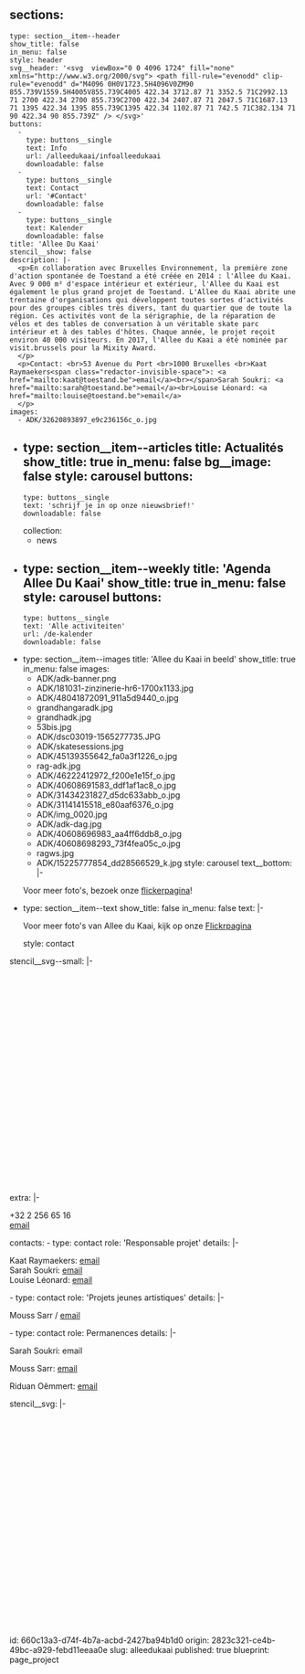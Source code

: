 sections:
  -
    type: section__item--header
    show_title: false
    in_menu: false
    style: header
    svg__header: '<svg  viewBox="0 0 4096 1724" fill="none" xmlns="http://www.w3.org/2000/svg"> <path fill-rule="evenodd" clip-rule="evenodd" d="M4096 0H0V1723.5H4096V0ZM90 855.739V1559.5H4005V855.739C4005 422.34 3712.87 71 3352.5 71C2992.13 71 2700 422.34 2700 855.739C2700 422.34 2407.87 71 2047.5 71C1687.13 71 1395 422.34 1395 855.739C1395 422.34 1102.87 71 742.5 71C382.134 71 90 422.34 90 855.739Z" /> </svg>'
    buttons:
      -
        type: buttons__single
        text: Info
        url: /alleedukaai/infoalleedukaai
        downloadable: false
      -
        type: buttons__single
        text: Contact
        url: '#Contact'
        downloadable: false
      -
        type: buttons__single
        text: Kalender
        downloadable: false
    title: 'Allee Du Kaai'
    stencil__show: false
    description: |-
      <p>En collaboration avec Bruxelles Environnement, la première zone d'action spontanée de Toestand a été créée en 2014 : l'Allee du Kaai. Avec 9 000 m² d'espace intérieur et extérieur, l'Allee du Kaai est également le plus grand projet de Toestand. L'Allee du Kaai abrite une trentaine d'organisations qui développent toutes sortes d'activités pour des groupes cibles très divers, tant du quartier que de toute la région. Ces activités vont de la sérigraphie, de la réparation de vélos et des tables de conversation à un véritable skate parc intérieur et à des tables d'hôtes. Chaque année, le projet reçoit environ 40 000 visiteurs. En 2017, l'Allee du Kaai a été nominée par visit.brussels pour la Mixity Award.
      </p>
      <p>Contact: <br>53 Avenue du Port <br>1000 Bruxelles <br>Kaat Raymaekers<span class="redactor-invisible-space">: <a href="mailto:kaat@toestand.be">email</a><br></span>Sarah Soukri: <a href="mailto:sarah@toestand.be">email</a><br>Louise Léonard: <a href="mailto:louise@toestand.be">email</a>
      </p>
    images:
      - ADK/32620893897_e9c236156c_o.jpg
  -
    type: section__item--articles
    title: Actualités
    show_title: true
    in_menu: false
    bg__image: false
    style: carousel
    buttons:
      -
        type: buttons__single
        text: 'schrijf je in op onze nieuwsbrief!'
        downloadable: false
    collection:
      - news
  -
    type: section__item--weekly
    title: 'Agenda Allee Du Kaai'
    show_title: true
    in_menu: false
    style: carousel
    buttons:
      -
        type: buttons__single
        text: 'Alle activiteiten'
        url: /de-kalender
        downloadable: false
  -
    type: section__item--images
    title: 'Allee du Kaai in beeld'
    show_title: true
    in_menu: false
    images:
      - ADK/adk-banner.png
      - ADK/181031-zinzinerie-hr6-1700x1133.jpg
      - ADK/48041872091_911a5d9440_o.jpg
      - grandhangaradk.jpg
      - grandhadk.jpg
      - 53bis.jpg
      - ADK/dsc03019-1565277735.JPG
      - ADK/skatesessions.jpg
      - ADK/45139355642_fa0a3f1226_o.jpg
      - rag-adk.jpg
      - ADK/46222412972_f200e1e15f_o.jpg
      - ADK/40608691583_ddf1af1ac8_o.jpg
      - ADK/31434231827_d5dc633abb_o.jpg
      - ADK/31141415518_e80aaf6376_o.jpg
      - ADK/img_0020.jpg
      - ADK/adk-dag.jpg
      - ADK/40608696983_aa4ff6ddb8_o.jpg
      - ADK/40608698293_73f4fea05c_o.jpg
      - ragws.jpg
      - ADK/15225777854_dd28566529_k.jpg
    style: carousel
    text__bottom: |-
      <p>Voor meer foto's, bezoek onze <a href="https://www.flickr.com/photos/alleedukaai/">flickerpagina</a>!
      </p>
  -
    type: section__item--text
    show_title: false
    in_menu: false
    text: |-
      <p>Voor meer foto's van Allee du Kaai, kijk op onze <a href="https://www.flickr.com/photos/alleedukaai/" target="_blank">Flickrpagina</a>
      </p>
    style: contact
stencil__svg--small: |-
  <svg  viewBox="0 0 4096 3223" fill="none" xmlns="http://www.w3.org/2000/svg">
    <path fill-rule="evenodd" clip-rule="evenodd" d="M4096 0H0V3223H4096V0ZM90 855.739V3152H4005L4005 855.739C4005 422.34 3712.87 71 3352.5 71C2992.13 71 2700 422.34 2700 855.739C2700 422.34 2407.87 71 2047.5 71C1687.13 71 1395 422.34 1395 855.739C1395 422.34 1102.87 71 742.5 71C382.134 71 90 422.34 90 855.739Z" />
    </svg>
extra: |-
  <p> +32 2 256 65 16<br><a href="mailto:info@alleedukaai.be">email</a>
  </p>
contacts:
  -
    type: contact
    role: 'Responsable projet'
    details: |-
      <p>Kaat Raymaekers<span class="redactor-invisible-space">: </span><a href="mailto:kaat@toestand.be">email</a><br>Sarah Soukri: <a href="mailto:sarah@toestand.be">email</a><br>Louise Léonard: <a href="mailto:louise@toestand.be">email</a>
      </p>
  -
    type: contact
    role: 'Projets jeunes artistiques'
    details: |-
      <p>Mouss Sarr / <a href="mailto:mouss@toestand.be">email</a><a href="mailto:isabelle@toestand.be"></a>
      </p>
  -
    type: contact
    role: Permanences
    details: |-
      <p>Sarah Soukri: <a>email</a><br>
      </p>
      <p>Mouss Sarr: <a href="mailto:mouss@toestand.be">email</a>
      </p>
      <p>Riduan Oêmmert: <a href="mailto:riduan@toestand.be">email</a><br>
      </p>
stencil__svg: |-
  <svg  viewBox="0 0 4096 3223" fill="none" xmlns="http://www.w3.org/2000/svg">
    <path fill-rule="evenodd" clip-rule="evenodd" d="M4096 0H0V3223H4096V0ZM90 855.739V3152H4005L4005 855.739C4005 422.34 3712.87 71 3352.5 71C2992.13 71 2700 422.34 2700 855.739C2700 422.34 2407.87 71 2047.5 71C1687.13 71 1395 422.34 1395 855.739C1395 422.34 1102.87 71 742.5 71C382.134 71 90 422.34 90 855.739Z" />
    </svg>
id: 660c13a3-d74f-4b7a-acbd-2427ba94b1d0
origin: 2823c321-ce4b-49bc-a929-febd11eeaa0e
slug: alleedukaai
published: true
blueprint: page_project
